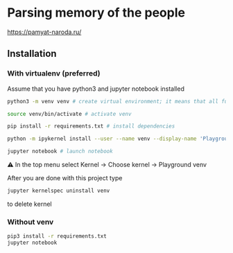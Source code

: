 # Parsing memory of the people
https://pamyat-naroda.ru/

## Installation
### With virtualenv (preferred)
Assume that you have python3 and jupyter notebook installed
```bash
python3 -m venv venv # create virtual environment; it means that all further actions will be done in isolated python, not in system one

source venv/bin/activate # activate venv

pip install -r requirements.txt # install dependencies

python -m ipykernel install --user --name venv --display-name 'Playground venv' # create new kernel for jupyter, that will use our venv

jupyter notebook # launch notebook
```

:warning: In the top menu select Kernel -> Choose kernel -> Playground venv

After you are done with this project type
```bash
jupyter kernelspec uninstall venv
```
to delete kernel

### Without venv
```bash
pip3 install -r requirements.txt
jupyter notebook
```
